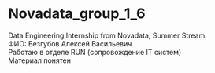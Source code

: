 # Novadata_group_1_6
Data Engineering Internship from Novadata, Summer Stream.  
ФИО: Безгубов Алексей Васильевич  
Работаю в отделе RUN (сопровождение IT систем)  
Материал понятен  
